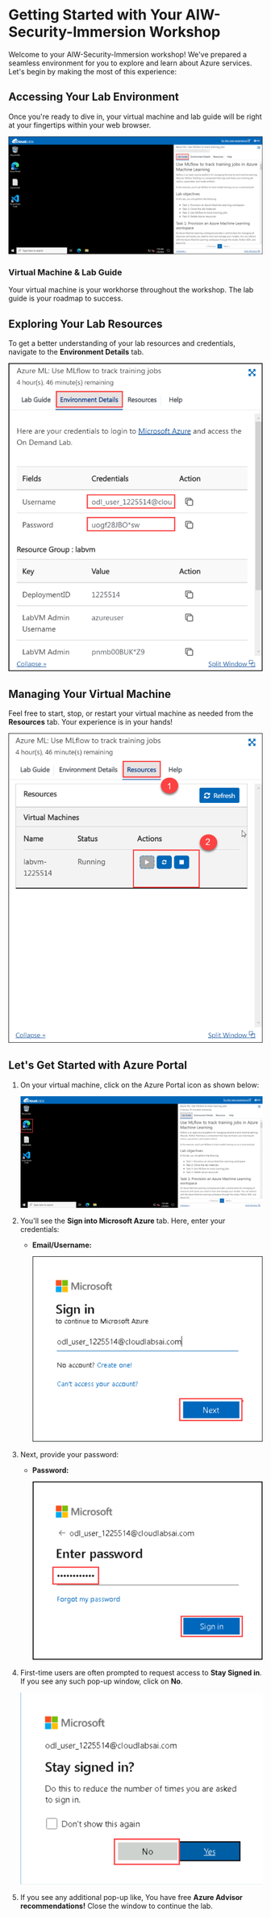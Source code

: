# **Getting Started with Your AIW-Security-Immersion Workshop**
 
Welcome to your AIW-Security-Immersion workshop! We've prepared a seamless environment for you to explore and learn about Azure services. Let's begin by making the most of this experience:
 
## **Accessing Your Lab Environment**
 
Once you're ready to dive in, your virtual machine and lab guide will be right at your fingertips within your web browser.
 
   ![](./images/01-launchlabscreen.png)

### **Virtual Machine & Lab Guide**
 
Your virtual machine is your workhorse throughout the workshop. The lab guide is your roadmap to success.
 
## **Exploring Your Lab Resources**
 
To get a better understanding of your lab resources and credentials, navigate to the **Environment Details** tab.
 
   ![](./images/02-env-detailspage.png)

## **Managing Your Virtual Machine**
 
Feel free to start, stop, or restart your virtual machine as needed from the **Resources** tab. Your experience is in your hands!
 
   ![](./images/03-manageVM.png)
 
## **Let's Get Started with Azure Portal**
 
1. On your virtual machine, click on the Azure Portal icon as shown below:

   ![](./images/04-startazureportal.png)

2. You'll see the **Sign into Microsoft Azure** tab. Here, enter your credentials:
 
   - **Email/Username:** <inject key="AzureAdUserEmail"></inject>
   
        ![](./images/06-enterusn.png "Enter Email") 
 
3. Next, provide your password:
 
   - **Password:** <inject key="AzureAdUserPassword"></inject>
 
        ![](./images/07-enterpass.png "Enter Password") 
 

1. First-time users are often prompted to request access to **Stay Signed in**. If you see any such pop-up window, click on **No**.
 
   ![](./images/08-sayno.png)

1. If you see any additional pop-up like, You have free **Azure Advisor recommendations!** Close the window to continue the lab. 
